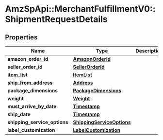 # AmzSpApi::MerchantFulfillmentV0::ShipmentRequestDetails

## Properties
Name | Type | Description | Notes
------------ | ------------- | ------------- | -------------
**amazon_order_id** | [**AmazonOrderId**](AmazonOrderId.md) |  | 
**seller_order_id** | [**SellerOrderId**](SellerOrderId.md) |  | [optional] 
**item_list** | [**ItemList**](ItemList.md) |  | 
**ship_from_address** | [**Address**](Address.md) |  | 
**package_dimensions** | [**PackageDimensions**](PackageDimensions.md) |  | 
**weight** | [**Weight**](Weight.md) |  | 
**must_arrive_by_date** | [**Timestamp**](Timestamp.md) |  | [optional] 
**ship_date** | [**Timestamp**](Timestamp.md) |  | [optional] 
**shipping_service_options** | [**ShippingServiceOptions**](ShippingServiceOptions.md) |  | 
**label_customization** | [**LabelCustomization**](LabelCustomization.md) |  | [optional] 

